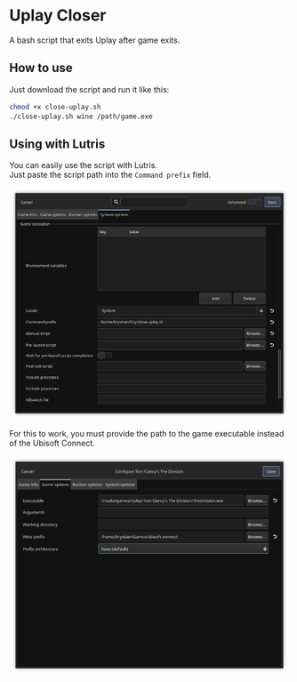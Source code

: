 # Uplay Closer
A bash script that exits Uplay after game exits.

## How to use
Just download the script and run it like this:
```bash
chmod +x close-uplay.sh
./close-uplay.sh wine /path/game.exe
```
## Using with Lutris
You can easily use the script with Lutris.\
Just paste the script path into the `Command prefix` field.

<img src="screens/lutris-sys-opts.png" alt="Lutris system options screenshot">

For this to work, you must provide the path
to the game executable instead of the Ubisoft Connect.

<img src="screens/lutris-game-opts.png" alt="Lutris game options screenshot">
